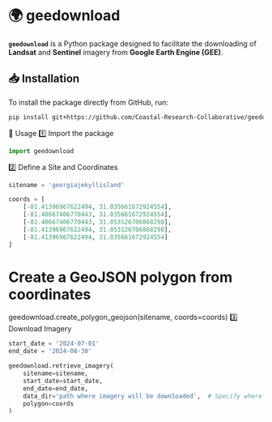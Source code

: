 # 🌍 geedownload  

**`geedownload`** is a Python package designed to facilitate the downloading of **Landsat** and **Sentinel** imagery from **Google Earth Engine (GEE)**.

## 📥 Installation  

To install the package directly from GitHub, run:  

```bash
pip install git+https://github.com/Coastal-Research-Collaborative/geedownload.git
```
🚀 Usage
1️⃣ Import the package
```python
import geedownload
```
2️⃣ Define a Site and Coordinates
```python
sitename = 'georgiajekyllisland'

coords = [
    [-81.41396967622494, 31.035661672924554],
    [-81.40667406770443, 31.035661672924554],
    [-81.40667406770443, 31.053126706868298],
    [-81.41396967622494, 31.053126706868298],
    [-81.41396967622494, 31.035661672924554]
]
```
# Create a GeoJSON polygon from coordinates
geedownload.create_polygon_geojson(sitename, coords=coords)
3️⃣ Download Imagery
```python
start_date = '2024-07-01'
end_date = '2024-08-30'

geedownload.retrieve_imagery(
    sitename=sitename, 
    start_date=start_date,
    end_date=end_date,
    data_dir='path where imagery will be downloaded',  # Specify where to save images
    polygon=coords
)
```
